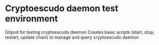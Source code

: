 # Cryptoescudo daemon test environment
Gitpod for testing cryptoescudo daemon 
Creates basic scripts (start, stop, restart, update chain) to manage and query cryptoescudo daemon 
